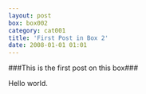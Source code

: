```yaml
---
layout: post
box: box002
category: cat001
title: 'First Post in Box 2'
date: 2008-01-01 01:01
---
```

###This is the first post on this box###

Hello world.



